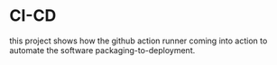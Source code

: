 # CI-CD

this project shows how the github action runner coming into action to automate the software packaging-to-deployment.

